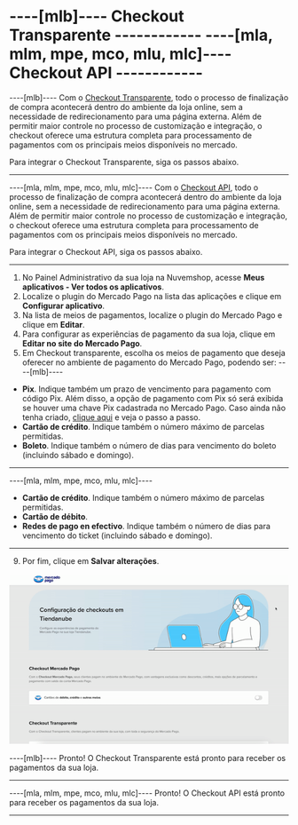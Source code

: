# ----[mlb]---- Checkout Transparente ------------ ----[mla, mlm, mpe, mco, mlu, mlc]---- Checkout API ------------

----[mlb]----
Com o [Checkout Transparente](/developers/pt/docs/checkout-api/landing), todo o processo de finalização de compra acontecerá dentro do ambiente da loja online, sem a necessidade de redirecionamento para uma página externa. Além de permitir maior controle no processo de customização e integração, o checkout oferece uma estrutura completa para processamento de pagamentos com os principais meios disponíveis no mercado. 

Para integrar o Checkout Transparente, siga os passos abaixo.

------------
----[mla, mlm, mpe, mco, mlu, mlc]----
Com o [Checkout API](/developers/pt/docs/checkout-api/landing), todo o processo de finalização de compra acontecerá dentro do ambiente da loja online, sem a necessidade de redirecionamento para uma página externa. Além de permitir maior controle no processo de customização e integração, o checkout oferece uma estrutura completa para processamento de pagamentos com os principais meios disponíveis no mercado.

Para integrar o Checkout API, siga os passos abaixo.

------------

1. No Painel Administrativo da sua loja na Nuvemshop, acesse **Meus aplicativos - Ver todos os aplicativos**.
2. Localize o plugin do Mercado Pago na lista das aplicações e clique em **Configurar aplicativo**.
3. Na lista de meios de pagamentos, localize o plugin do Mercado Pago e clique em **Editar**.
4. Para configurar as experiências de pagamento da sua loja, clique em **Editar no site do Mercado Pago**.
5. Em Checkout transparente, escolha os meios de pagamento que deseja oferecer no ambiente de pagamento do Mercado Pago, podendo ser: 
----[mlb]---- 
* **Pix**. Indique também um prazo de vencimento para pagamento com código Pix. Além disso, a opção de pagamento com Pix só será exibida se houver uma chave Pix cadastrada no Mercado Pago. Caso ainda não tenha criado, [clique aqui](https://www.youtube.com/watch?v=60tApKYVnkA) e veja o passo a passo.
* **Cartão de crédito**. Indique também o número máximo de parcelas permitidas.
* **Boleto**. Indique também o número de dias para vencimento do boleto (incluindo sábado e domingo).
 
------------ 
----[mla, mlm, mpe, mco, mlu, mlc]---- 
* **Cartão de crédito**. Indique também o número máximo de parcelas permitidas.
* **Cartão de débito**.
* **Redes de pago en efectivo**. Indique também o número de dias para vencimento do ticket (incluindo sábado e domingo).

------------
9. Por fim, clique em **Salvar alterações**.

<center>

![Payments Checkout Transparente - Nuvemshop](/images/nuvemshop/cho-api-pt.gif)

</center>

----[mlb]----
Pronto! O Checkout Transparente está pronto para receber os pagamentos da sua loja.

------------
----[mla, mlm, mpe, mco, mlu, mlc]----
Pronto! O Checkout API está pronto para receber os pagamentos da sua loja.

------------